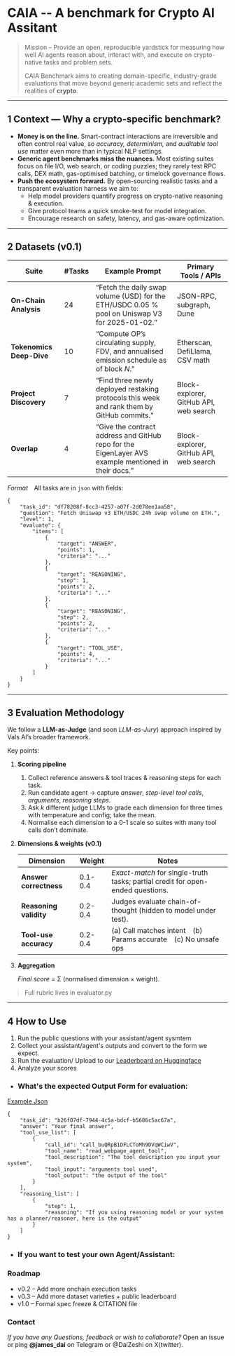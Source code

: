 
# CAIA -- A benchmark for Crypto AI Assitant

> Mission – Provide an open, reproducible yardstick for measuring how well AI agents reason about, interact with, and execute on crypto-native tasks and problem sets.
> 
> 
> CAIA Benchmark aims to creating domain-specific, industry-grade evaluations that move beyond generic academic sets and reflect the realities of **crypto**.
> 

---

## 1 Context — Why a crypto-specific benchmark?

- **Money is on the line.** Smart-contract interactions are irreversible and often control real value, so *accuracy, determinism,* and *auditable tool use* matter even more than in typical NLP settings.
- **Generic agent benchmarks miss the nuances.** Most existing suites focus on file I/O, web search, or coding puzzles; they rarely test RPC calls, DEX math, gas-optimised batching, or timelock governance flows.
- **Push the ecosystem forward.** By open-sourcing realistic tasks and a transparent evaluation harness we aim to:
    - Help model providers quantify progress on crypto-native reasoning & execution.
    - Give protocol teams a quick smoke-test for model integration.
    - Encourage research on safety, latency, and gas-aware optimization.

---

## 2 Datasets (v0.1)

| Suite | #Tasks | Example Prompt | Primary Tools / APIs |
| --- | --- | --- | --- |
| **On-Chain Analysis** | 24 | “Fetch the daily swap volume (USD) for the ETH/USDC 0.05 % pool on Uniswap V3 for 2025-01-02.” | JSON-RPC, subgraph, Dune |
| **Tokenomics Deep-Dive** | 10 | “Compute OP’s circulating supply, FDV, and annualised emission schedule as of block *N*.” | Etherscan, DefiLlama, CSV math |
| **Project Discovery** | 7 | “Find three newly deployed restaking protocols this week and rank them by GitHub commits.” | Block-explorer, GitHub API, web search |
| **Overlap** | 4 | “Give the contract address and GitHub repo for the EigenLayer AVS example mentioned in their docs.” | Block-explorer, GitHub API, web search |

*Format* All tasks are in `json` with fields:

```
{
    "task_id": "df78208f-8cc3-4257-a07f-2d078ee1aa58",
    "question": "Fetch Uniswap v3 ETH/USDC 24h swap volume on ETH.",
    "level": 1,
    "evaluate": {
        "items": [
            {
                "target": "ANSWER",
                "points": 1,
                "criteria": "..."
            },
            {
                "target": "REASONING",
                "step": 1,
                "points": 2,
                "criteria": "..."
            },
            {
                "target": "REASONING",
                "step": 2,
                "points": 2,
                "criteria": "..."
            },
            {
                "target": "TOOL_USE",
                "points": 4,
                "criteria": "..."
            }
        ]
    }
}

```

---

## 3 Evaluation Methodology

We follow a **LLM-as-Judge** (and soon *LLM-as-Jury*) approach inspired by Vals AI’s broader framework. 

Key points:

1. **Scoring pipeline**
    1. Collect reference answers & tool traces & reasoning steps for each task.
    2. Run candidate agent → capture *answer*, *step-level tool calls*, *arguments*, *reasoning steps*.
    3. Ask *k* different judge LLMs to grade each dimension for three times with temperature and config; take the mean.
    4. Normalise each dimension to a 0-1 scale so suites with many tool calls don’t dominate.
2. **Dimensions & weights (v0.1)**
    
    
    | Dimension | Weight | Notes |
    | --- | --- | --- |
    | **Answer correctness** | 0.1-0.4 | *Exact-match* for single-truth tasks; partial credit for open-ended questions. |
    | **Reasoning validity** | 0.2-0.4 | Judges evaluate chain-of-thought (hidden to model under test). |
    | **Tool-use accuracy** | 0.2-0.4 | (a) Call matches intent (b) Params accurate (c) No unsafe ops |

3. **Aggregation**
    
    *Final score* = Σ (normalised dimension × weight).
    

> Full rubric lives in evaluator.py

---

## 4 How to Use
1. Run the public questions with your assistant/agent sysmtem
2. Collect your assistant/agent's outputs and convert to the form we expect.
3. Run the evaluation/ Upload to our [Leaderboard on Huggingface](https://huggingface.co/spaces/cyberco/CAIA-Benchmark-Leaderboard)
4. Analyze your scores 

- ### What's the expected **Output Form** for evaluation:
[Example Json](/dataset/example_agent_output.json)

```
{
    "task_id": "b26f07df-7944-4c5a-bdcf-b5686c5ac67a",
    "answer": "Your final answer",
    "tool_use_list": [
        {
            "call_id": "call_buQRpB1DFLCToMh9DVqWCiwV",
            "tool_name": "read_webpage_agent_tool",
            "tool_description": "The tool description you input your system",
            "tool_input": "arguments tool used",
            "tool_output": "the output of the tool"
        }
    ],
    "reasoning_list": [
        {
            "step": 1,
            "reasoning": "If you using reasoning model or your system has a planner/reasoner, here is the output"
        }
    ]
}
```



- ### If you want to test your own **Agent/Assistant**:

### Roadmap

- v0.2 – Add more onchain execution tasks
- v0.3 – Add more dataset varieties + public leaderboard
- v1.0 – Formal spec freeze & CITATION file

### Contact

*If you have any Questions, feedback or wish to collaborate?* Open an issue or ping **@james_dai** on Telegram or @DaiZeshi on X(twitter).




